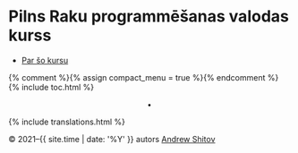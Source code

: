 # Pilns Raku programmēšanas valodas kurss

* [Par šo kursu](/about-this-course)

{% comment %}{% assign compact_menu = true %}{% endcomment %}
{% include toc.html %}


<center>•</center>

{% include translations.html %}

© 2021–{{ site.time | date: '%Y' }} autors <a href="https://andrewshitov.com/">Andrew Shitov</a>